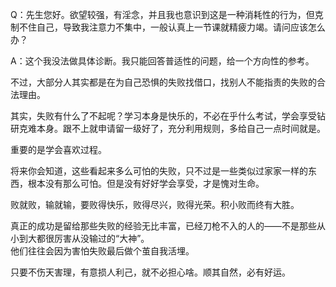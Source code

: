 Q：先生您好。欲望较强，有淫念，并且我也意识到这是一种消耗性的行为，但克制不住自己，导致我注意力不集中，一般认真上一节课就精疲力竭。请问应该怎么办？

A：这个我没法做具体诊断。我只能回答普适性的问题，给一个方向性的参考。  
  
不过，大部分人其实都是在为自己恐惧的失败找借口，找别人不能指责的失败的合法理由。  
  
其实，失败有什么了不起呢？学习本身是快乐的，不必在乎什么考试，学会享受钻研克难本身。跟不上就申请留一级好了，充分利用规则，多给自己一点时间就是。  
  
重要的是学会喜欢过程。  
  
将来你会知道，这些看起来多么可怕的失败，只不过是一些类似过家家一样的东西，根本没有那么可怕。但是没有好好学会享受，才是愧对生命。  
  
败就败，输就输，要败得快乐，败得尽兴，败得光荣。积小败而终有大胜。  
  
真正的成功是留给那些失败的经验无比丰富，已经刀枪不入的人的——不是那些从小到大都很厉害从没输过的“大神”。  
他们往往会因为害怕失败最后做个茧自我活埋。  
  
只要不伤天害理，有意损人利己，就不必担心啥。顺其自然，必有好运。

  
 